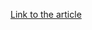 [Link to the article](https://www.esentire.com/blog/gootloader-leads-to-cobalt-strike-and-hand-on-keyboard-activity)

